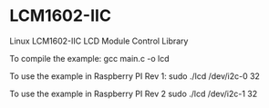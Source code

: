 LCM1602-IIC
===========

Linux LCM1602-IIC LCD Module Control Library

To compile the example:
gcc main.c -o lcd

To use the example in Raspberry PI Rev 1:
sudo ./lcd /dev/i2c-0 32

To use the example in Raspberry PI Rev 2
sudo ./lcd /dev/i2c-1 32
